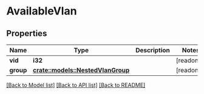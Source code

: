 # AvailableVlan

## Properties

Name | Type | Description | Notes
------------ | ------------- | ------------- | -------------
**vid** | **i32** |  | [readonly]
**group** | [**crate::models::NestedVlanGroup**](NestedVLANGroup.md) |  | [readonly]

[[Back to Model list]](../README.md#documentation-for-models) [[Back to API list]](../README.md#documentation-for-api-endpoints) [[Back to README]](../README.md)



